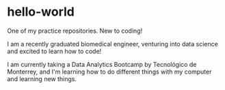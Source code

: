 # hello-world
One of my practice repositories. New to coding!

I am a recently graduated biomedical engineer, venturing 
into data science and excited to learn how to code! 

I am currently taking a Data Analytics Bootcamp by 
Tecnológico de Monterrey, and I'm learning how to do 
different things with my computer and learning new things.
